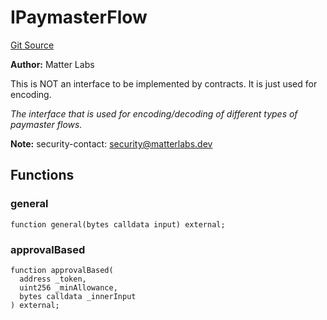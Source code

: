 # IPaymasterFlow
[Git Source](https://github.com/matter-labs/zksync-contracts/blob/c6e73735b89a4b474234f6471e326125c9069f15/contracts/l2-contracts/interfaces/IPaymasterFlow.sol)

**Author:**
Matter Labs

This is NOT an interface to be implemented
by contracts. It is just used for encoding.

*The interface that is used for encoding/decoding of
different types of paymaster flows.*

**Note:**
security-contact: security@matterlabs.dev


## Functions
### general


```solidity
function general(bytes calldata input) external;
```

### approvalBased


```solidity
function approvalBased(
  address _token,
  uint256 _minAllowance,
  bytes calldata _innerInput
) external;
```

